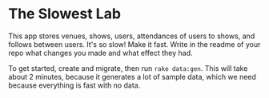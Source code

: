 # The Slowest Lab

This app stores venues, shows, users, attendances of users to shows, and follows between users.  It's so slow!  Make it fast.  Write in the readme of your repo what changes you made and what effect they had.

To get started, create and migrate, then run `rake data:gen`.  This will take about 2 minutes, because it generates a lot of sample data, which we need because everything is fast with no data.